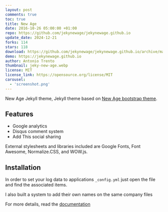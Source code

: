 ```yaml
---
layout: post
comments: true
toc: true
title: New Age
date: 2016-10-26 05:00:00 +01:00
repo: https://github.com/jekynewage/jekynewage.github.io
update_date: 2024-12-21
forks: 114
stars: 118
download: https://github.com/jekynewage/jekynewage.github.io/archive/master.zip
demo: https://jekynewage.github.io
author: Antonio Trento
thumbnail: jeky-new-age.webp
license: MIT
license_link: https://opensource.org/license/MIT
carousel:
  - 'screenshot.png'
---
```


New Age Jekyll theme, Jekyll theme based on [New Age bootstrap theme](https://startbootstrap.com/template-overviews/new-age/).

## Features

* Google analytics
* Disqus comment system
* Add This social sharing

External stylesheets and libraries included are Google Fonts, Font Awesome, Normalize.CSS, and WOW.js.

## Installation

In order to set your log data to applications `_config.yml` just open the file and find the associated items.

I also built a system to add their own names on the same company files

For more details, read the [documentation](https://jekyllrb.com/)
